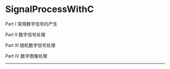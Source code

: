  # SignalProcessWithC
Part I   常用数字信号的产生<p>
Part II  数字信号处理<p>
Part III 随机数字信号处理<p>
Part IV  数字图像处理<p>

------
